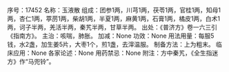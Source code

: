 序号：17452
名称：玉液散
组成：团参1两，川芎1两，茯苓1两，官桂1两，知母1两，杏仁1两，葶苈1两，柴胡1两，半夏1两，麻黄1两，石膏1两，橘皮1两，白术1两，诃子半两，羌活半两，秦艽半两，甘草半两。
出处：《普济方》卷一六三引《指南方》。
主治：咳喘，肺胀。
加减：None
功效：None
用法用量：每服5钱，水2盏，加生姜5片，大枣1个，煎1盏，去滓温服。
制备方法：上为粗末。
临床应用：None
各家论述：None
用药禁忌：None
附注：方中秦艽，《全生指迷方》作“马兜铃”。
